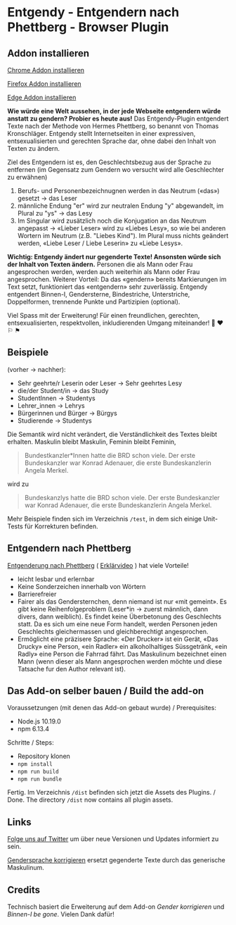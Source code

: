# Entgendy - Entgendern nach Phettberg - Browser Plugin

## Addon installieren
[Chrome Addon installieren](https://chrome.google.com/webstore/detail/entgendy-entgendern-nach/flodloojofholiiicnonnjfmeljjfpeh)

[Firefox Addon installieren](https://addons.mozilla.org/de/firefox/addon/entgendy-entgendern-phettberg/?utm_source=addons.mozilla.org&utm_medium=referral&utm_content=search)

[Edge Addon installieren](https://microsoftedge.microsoft.com/addons/detail/entgendy-entgendern-nach/kmpabhlkegofalbbdmgibjpbainobbbc)

**Wie würde eine Welt aussehen, in der jede Webseite entgendern würde anstatt zu gendern? Probier es heute aus!**
Das Entgendy-Plugin entgendert Texte nach der Methode von Hermes Phettberg, so benannt von Thomas Kronschläger. Entgendy stellt Internetseiten in einer expressiven, entsexualisierten und gerechten Sprache dar, ohne dabei den Inhalt von Texten zu ändern.

Ziel des Entgendern ist es, den Geschlechtsbezug aus der Sprache zu entfernen (im Gegensatz zum Gendern wo versucht wird alle Geschlechter zu erwähnen)
1. Berufs- und Personenbezeichnugnen werden in das Neutrum («das») gesetzt -> das Leser
2. männliche Endung "er" wird zur neutralen Endung "y" abgewandelt, im Plural zu "ys" ->  das Lesy
3. Im Singular wird zusätzlich noch die Konjugation an das Neutrum angepasst ->
   «Lieber Leser» wird zu «Liebes Lesy», so wie bei anderen Wortern im Neutrum (z.B. "Liebes Kind"). Im Plural muss nichts geändert werden, «Liebe Leser / Liebe Leserin» zu «Liebe Lesys».
   
   
**Wichtig: Entgendy ändert nur gegenderte Texte! Ansonsten würde sich der Inhalt von Texten ändern.** 
Personen die als Mann oder Frau angesprochen werden, werden auch weiterhin als Mann oder Frau angesprochen. Weiterer Vorteil: Da das «gendern» bereits Markierungen im Text setzt, funktioniert das «entgendern» sehr zuverlässig.
Entgendy entgendert Binnen-I, Gendersterne, Bindestriche, Unterstriche, Doppelformen, trennende Punkte und Partizipien (optional).


Viel Spass mit der Erweiterung! Für einen freundlichen, gerechten, entsexualisierten, respektvollen, inkludierenden Umgang miteinander! &#127752; &#9829; &#9872; &#9873;

## Beispiele
(vorher -> nachher):

* Sehr geehrte/r Leserin oder Leser -> Sehr geehrtes Lesy
* die/der Student/in -> das Study
*  StudentInnen -> Studentys
* Lehrer_innen -> Lehrys
* Bürgerinnen und Bürger -> Bürgys
* Studierende -> Studentys


Die Semantik wird nicht verändert, die Verständlichkeit des Textes bleibt erhalten. Maskulin bleibt Maskulin, Feminin bleibt Feminin, 
> Bundestkanzler*Innen hatte die BRD schon viele. Der erste Bundeskanzler war Konrad Adenauer, die erste Bundeskanzlerin Angela Merkel.

wird zu

> Bundeskanzlys hatte die BRD schon viele. Der erste Bundeskanzler war Konrad Adenauer, die erste Bundeskanzlerin Angela Merkel.

Mehr Beispiele finden sich im Verzeichnis `/test`, in dem sich einige Unit-Tests für Korrekturen befinden.


## Entgendern nach Phettberg
[Entgenderung nach Phettberg](https://blog.lplusl.de/nebenbei/gendern-nach-phettberg/) ( [Erklärvideo](https://youtu.be/xVmGb7qACfA) ) hat viele Vorteile!

* leicht lesbar und erlernbar
* Keine Sonderzeichen innerhalb von Wörtern
* Barrierefreier
* Fairer als das Gendersternchen, denn niemand ist nur «mit gemeint». Es gibt keine Reihenfolgeproblem (Leser*in -> zuerst männlich, dann divers, dann weiblich). Es findet keine Überbetonung des Geschlechts statt. Da es sich um eine neue Form handelt, werden Personen jeden Geschlechts gleichermassen und gleichberechtigt angesprochen.
* Ermöglicht eine präzisere Sprache: «Der Drucker» ist ein Gerät, «Das Drucky» eine Person, «ein Radler» ein alkoholhaltiges Süssgetränk, «ein Radly» eine Person die Fahrrad fährt. Das Maskulinum bezeichnet einen Mann (wenn dieser als Mann angesprochen werden möchte und diese Tatsache fur den Author relevant ist).


## Das Add-on selber bauen / Build the add-on

Voraussetzungen (mit denen das Add-on gebaut wurde) / Prerequisites:
* Node.js 10.19.0
* npm 6.13.4

Schritte / Steps:
* Repository klonen
* `npm install`
* `npm run build`
* `npm run bundle`

Fertig. Im Verzeichnis `/dist` befinden sich jetzt die Assets des Plugins. / Done. The directory `/dist` now contains all plugin assets.

## Links
[Folge uns auf Twitter](https://twitter.com/entgendy) um über neue Versionen und Updates informiert zu sein.

[Gendersprache korrigieren](https://github.com/brilliance-richter-huh/gendersprache-korrigieren) ersetzt gegenderte Texte durch das generische Maskulinum.

## Credits
Technisch basiert die Erweiterung auf dem Add-on *Gender korrigieren* und *Binnen-I be gone*. Vielen Dank dafür!
